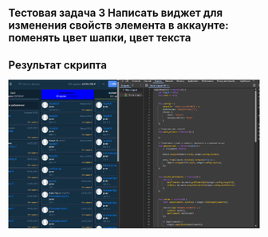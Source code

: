 ## Тестовая задача 3 Написать виджет для изменения свойств элемента в аккаунте: поменять цвет шапки, цвет текста
## Результат скрипта
![Скриншот](/img/screen.png)
